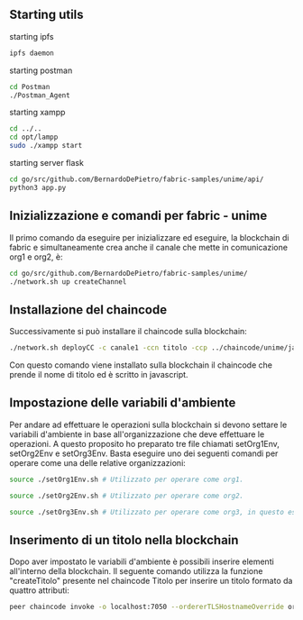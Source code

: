 ## Starting utils
starting ipfs
```bash
ipfs daemon
```

starting postman
```bash
cd Postman
./Postman_Agent
```

starting xampp
```bash
cd ../..
cd opt/lampp
sudo ./xampp start
```

starting server flask
```bash
cd go/src/github.com/BernardoDePietro/fabric-samples/unime/api/
python3 app.py
```

## Inizializzazione e comandi per fabric - unime

Il primo comando da eseguire per inizializzare ed eseguire, la blockchain di fabric e simultaneamente crea anche il canale che mette in comunicazione org1 e org2, è:

```bash
cd go/src/github.com/BernardoDePietro/fabric-samples/unime/
./network.sh up createChannel
```


## Installazione del chaincode

Successivamente si può installare il chaincode sulla blockchain:

```bash
./network.sh deployCC -c canale1 -ccn titolo -ccp ../chaincode/unime/javascript -ccl javascript
```

Con questo comando viene installato sulla blockchain il chaincode che prende il nome di titolo ed è scritto in javascript.


## Impostazione delle variabili d'ambiente

Per andare ad effettuare le operazioni sulla blockchain si devono settare le variabili d'ambiente in base all'organizzazione che deve effettuare le operazioni. A questo proposito ho preparato tre file chiamati setOrg1Env, setOrg2Env e setOrg3Env. Basta eseguire uno dei seguenti comandi per operare come una delle relative organizzazioni:

```bash
source ./setOrg1Env.sh # Utilizzato per operare come org1.

source ./setOrg2Env.sh # Utilizzato per operare come org2.

source ./setOrg3Env.sh # Utilizzato per operare come org3, in questo esempio non viene creato il canale che comunica org3 ad altre organizzazioni, di conseguenza il successivo comando produrrà un errore se viene eseguito come org3.
```

## Inserimento di un titolo nella blockchain

Dopo aver impostato le variabili d'ambiente è possibili inserire elementi all'interno della blockchain. Il seguente comando utilizza la funzione "createTitolo" presente nel chaincode Titolo per inserire un titolo formato da quattro attributi:

```bash
peer chaincode invoke -o localhost:7050 --ordererTLSHostnameOverride orderer.example.com --tls --cafile ${PWD}/organizations/ordererOrganizations/example.com/orderers/orderer.example.com/msp/tlscacerts/tlsca.example.com-cert.pem -C mychannel -n titolo --peerAddresses localhost:7051 --tlsRootCertFiles ${PWD}/organizations/peerOrganizations/org1.example.com/peers/peer0.org1.example.com/tls/ca.crt --peerAddresses localhost:9051 --tlsRootCertFiles ${PWD}/organizations/peerOrganizations/org2.example.com/peers/peer0.org2.example.com/tls/ca.crt -c '{"function":"insertTitolo","Args":["1", "titolo1", "1", "hash1"]}'
```


